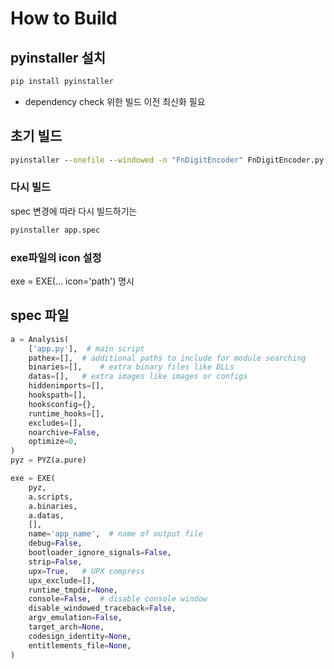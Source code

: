 # How to Build

## pyinstaller 설치
```cmd
pip install pyinstaller
```
* dependency check 위한 빌드 이전 최신화 필요

## 초기 빌드
```cmd
pyinstaller --onefile --windowed -n "FnDigitEncoder" FnDigitEncoder.py  
```

### 다시 빌드
spec 변경에 따라 다시 빌드하기는
```cmd
pyinstaller app.spec
```

### exe파일의 icon 설정
exe = EXE(... icon='path') 명시

## spec 파일
```py
a = Analysis(
    ['app.py'],  # main script
    pathex=[],  # additional paths to include for module searching
    binaries=[],    # extra binary files like DLLs
    datas=[],   # extra images like images or configs
    hiddenimports=[],
    hookspath=[],
    hooksconfig={},
    runtime_hooks=[],
    excludes=[],
    noarchive=False,
    optimize=0,
)
pyz = PYZ(a.pure)

exe = EXE(
    pyz,
    a.scripts,
    a.binaries,
    a.datas,
    [],
    name='app_name',  # name of output file
    debug=False,
    bootloader_ignore_signals=False,
    strip=False,
    upx=True,   # UPX compress
    upx_exclude=[],
    runtime_tmpdir=None,
    console=False,  # disable console window
    disable_windowed_traceback=False,
    argv_emulation=False,
    target_arch=None,
    codesign_identity=None,
    entitlements_file=None,
)
```